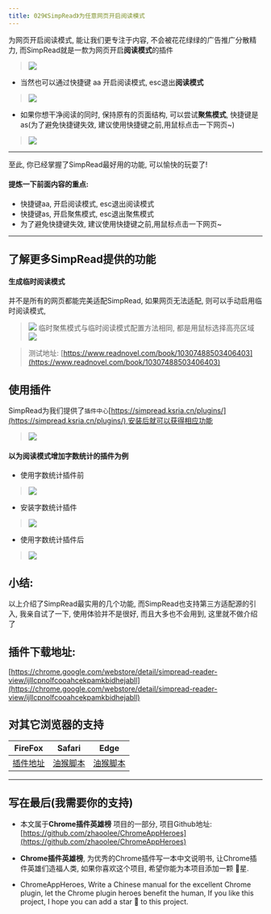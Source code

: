 ```yaml
---
title: 029《SimpRead》为任意网页开启阅读模式
---
```

为网页开启阅读模式, 能让我们更专注于内容, 不会被花花绿绿的广告推广分散精力, 而SimpRead就是一歀为网页开启**阅读模式**的插件
> ![](https://v2fy.com/asset/029_simread/7a33faad14ea478d982aa3bd56f0ca2c.gif)

- 当然也可以通过快捷键 aa 开启阅读模式, esc退出**阅读模式**
> ![](https://v2fy.com/asset/029_simread/2770336d7d6f48bea1971ab67d51e4c2.gif)

- 如果你想干净阅读的同时, 保持原有的页面结构, 可以尝试**聚焦模式**, 快捷键是as(为了避免快捷键失效, 建议使用快捷键之前,用鼠标点击一下网页~)
> ![](https://v2fy.com/asset/029_simread/fbd7bbd5af6d4729822f9f0bf08b8cc6.gif)

---

至此, 你已经掌握了SimpRead最好用的功能, 可以愉快的玩耍了!

#### 提炼一下前面内容的重点:

- 快捷键aa, 开启阅读模式, esc退出阅读模式
- 快捷键as, 开启聚焦模式, esc退出聚焦模式
- 为了避免快捷键失效, 建议使用快捷键之前,用鼠标点击一下网页~

---



## 了解更多SimpRead提供的功能


#### 生成临时阅读模式
并不是所有的网页都能完美适配SimpRead, 如果网页无法适配, 则可以手动启用临时阅读模式,
> ![](https://v2fy.com/asset/029_simread/fa5e05ae864c4e7397e544913a2b571c.gif)
> 临时聚焦模式与临时阅读模式配置方法相同, 都是用鼠标选择高亮区域
> ![](https://v2fy.com/asset/029_simread/75942043dd9d42288514fe0a64fa8241.gif)

> 测试地址: [https://www.readnovel.com/book/10307488503406403](https://www.readnovel.com/book/10307488503406403)


## 使用插件
SimpRead为我们提供了`插件中心`[https://simpread.ksria.cn/plugins/](https://simpread.ksria.cn/plugins/),安装后就可以获得相应功能
> ![](https://v2fy.com/asset/029_simread/417d1971df384e0d87e6711ef6997d21.png)
#### 以为阅读模式增加字数统计的插件为例

- 使用字数统计插件前
> ![](https://v2fy.com/asset/029_simread/2f3cf148b1244cada661338187eaa049.png)

- 安装字数统计插件
> ![](https://v2fy.com/asset/029_simread/cc150be8bbf1444b9d6b39976f86479f.gif)

- 使用字数统计插件后
> ![](https://v2fy.com/asset/029_simread/ec1c80976d3b489eb23e17a01116b38a.png)

## 小结:
以上介绍了SimpRead最实用的几个功能, 而SimpRead也支持第三方适配源的引入, 我亲自试了一下, 使用体验并不是很好, 而且大多也不会用到, 这里就不做介绍了


## 插件下载地址:
[https://chrome.google.com/webstore/detail/simpread-reader-view/ijllcpnolfcooahcekpamkbidhejabll](https://chrome.google.com/webstore/detail/simpread-reader-view/ijllcpnolfcooahcekpamkbidhejabll)


## 对其它浏览器的支持

| FireFox | Safari | Edge|
| - | - | - |
| [插件地址](https://addons.mozilla.org/zh-CN/firefox/addon/simpread/) | [油猴脚本](https://greasyfork.org/zh-CN/scripts/39998-%E7%AE%80%E6%82%A6-simpread-%E8%BD%BB%E9%98%85%E7%89%88) | [油猴脚本](https://greasyfork.org/zh-CN/scripts/39998-%E7%AE%80%E6%82%A6-simpread-%E8%BD%BB%E9%98%85%E7%89%88) |


---

## 写在最后(我需要你的支持)
- 本文属于**Chrome插件英雄榜** 项目的一部分, 项目Github地址: [https://github.com/zhaoolee/ChromeAppHeroes](https://github.com/zhaoolee/ChromeAppHeroes)

- **Chrome插件英雄榜**, 为优秀的Chrome插件写一本中文说明书, 让Chrome插件英雄们造福人类, 如果你喜欢这个项目, 希望你能为本项目添加一颗 🌟星.

- ChromeAppHeroes, Write a Chinese manual for the excellent Chrome plugin, let the Chrome plugin heroes benefit the human, If you like this project, I hope you can add a star 🌟 to this project.
